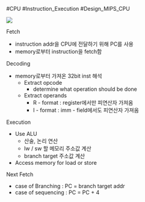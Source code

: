 #CPU #Instruction_Execution #Design_MIPS_CPU 

![](https://i.imgur.com/D1Rd7Gh.png)

Fetch
- instruction addr을 CPU에 전달하기 위해 PC를 사용
- memory로부터 instruction을 fetch함

Decoding
- memory로부터 가져온 32bit inst 해석
	- Extract opcode
		- determine what operation should be done
	- Extract operands
		- R - format : register에서만 피연산자 가져옴
		- I - format : imm - field에서도 피연산자 가져옴

Execution
- Use ALU
	- 산술, 논리 연산
	- lw / sw 할 메모리 주소값 계산
	- branch target 주소값 계산
- Access memory for load or store

Next Fetch
- case of Branching : PC = branch target addr
- case of sequencing : PC = PC + 4